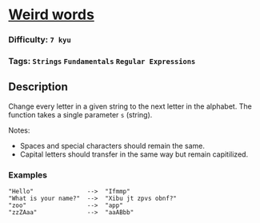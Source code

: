 # [Weird words](https://www.codewars.com/kata/57b2020eb69bfcbf64000375)

### Difficulty: `7 kyu`
 
### Tags: `Strings` `Fundamentals` `Regular Expressions`

## Description

Change every letter in a given string to the next letter in the alphabet. The function takes a single parameter `s` (string).

Notes:
- Spaces and special characters should remain the same.
- Capital letters should transfer in the same way but remain capitilized.

### Examples

```
"Hello"               -->  "Ifmmp"
"What is your name?"  -->  "Xibu jt zpvs obnf?"
"zoo"                 -->  "app"
"zzZAaa"              -->  "aaABbb"
```